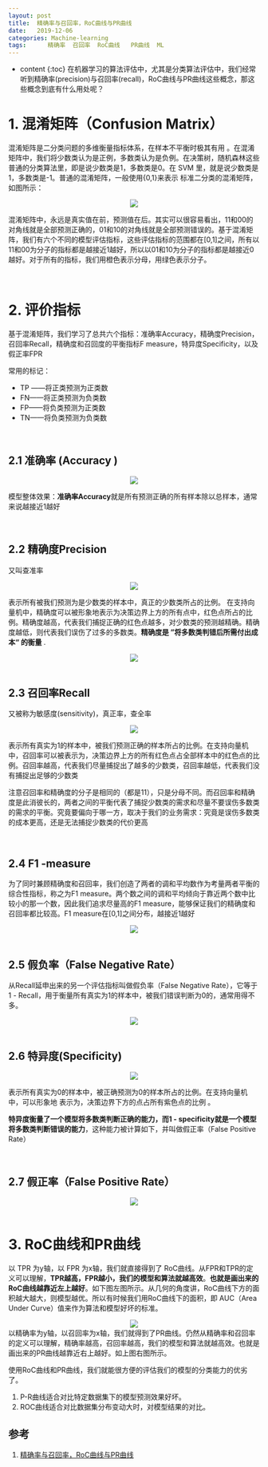 ```yaml
---
layout: post
title:  精确率与召回率，RoC曲线与PR曲线
date:   2019-12-06
categories: Machine-learning
tags:      精确率  召回率  RoC曲线   PR曲线  ML
---
```

* content
{:toc}
在机器学习的算法评估中，尤其是分类算法评估中，我们经常听到精确率(precision)与召回率(recall)，RoC曲线与PR曲线这些概念，那这些概念到底有什么用处呢？









# **1. 混淆矩阵（Confusion Matrix）**  

混淆矩阵是二分类问题的多维衡量指标体系，在样本不平衡时极其有用 。在混淆矩阵中，我们将少数类认为是正例，多数类认为是负例。在决策树，随机森林这些普通的分类算法里，即是说少数类是1，多数类是0。在 SVM 里，就是说少数类是1，多数类是-1。普通的混淆矩阵，一般使用{0,1}来表示  标准二分类的混淆矩阵，如图所示：  

<center>
    <img src="https://raw.githubusercontent.com/HG1227/image/master/img_tuchuang/20200102094212.png"/>
</center>



混淆矩阵中，永远是真实值在前，预测值在后。其实可以很容易看出，11和00的对角线就是全部预测正确的，01和10的对角线就是全部预测错误的。基于混淆矩阵，我们有六个不同的模型评估指标，这些评估指标的范围都在[0,1]之间，所有以11和00为分子的指标都是越接近1越好，所以以01和10为分子的指标都是越接近0越好。对于所有的指标，我们用橙色表示分母，用绿色表示分子。

<br>

# **2. 评价指标**

基于混淆矩阵，我们学习了总共六个指标：准确率Accuracy，精确度Precision，召回率Recall，精确度和召回度的平衡指标F measure，特异度Specificity，以及假正率FPR    

常用的标记：

- TP ——将正类预测为正类数
- FN——将正类预测为负类数
- FP——将负类预测为正类数
- TN——将负类预测为负类数

<br>

## **2.1 准确率 (Accuracy  )**

<center>
    <img src="https://raw.githubusercontent.com/HG1227/image/master/img_tuchuang/20200102095541.png"/>
</center>

 模型整体效果：**准确率Accuracy**就是所有预测正确的所有样本除以总样本，通常来说越接近1越好  

<br>

## **2.2 精确度Precision**

又叫查准率  

<center>
    <img src="https://raw.githubusercontent.com/HG1227/image/master/img_tuchuang/20200102095815.png"/>
</center>

表示所有被我们预测为是少数类的样本中，真正的少数类所占的比例。  在支持向
量机中，精确度可以被形象地表示为决策边界上方的所有点中，红色点所占的比例。精确度越高，代表我们捕捉正确的红色点越多，对少数类的预测越精确。精确度越低，则代表我们误伤了过多的多数类。**精确度是 ”将多数类判错后所需付出成本“ 的衡量**  .

<center>
    <img src="https://raw.githubusercontent.com/HG1227/image/master/img_tuchuang/20200102100407.png"/>
</center>

<br>

## **2.3 召回率Recall**

又被称为敏感度(sensitivity)，真正率，查全率  

<center>
    <img src="https://raw.githubusercontent.com/HG1227/image/master/img_tuchuang/20200102100551.png"/>
</center>

表示所有真实为1的样本中，被我们预测正确的样本所占的比例。在支持向量机中，召回率可以被表示为，决策边界上方的所有红色点占全部样本中的红色点的比例。召回率越高，代表我们尽量捕捉出了越多的少数类，召回率越低，代表我们没有捕捉出足够的少数类  

注意召回率和精确度的分子是相同的（都是11），只是分母不同。而召回率和精确度是此消彼长的，两者之间的平衡代表了捕捉少数类的需求和尽量不要误伤多数类的需求的平衡。究竟要偏向于哪一方，取决于我们的业务需求：究竟是误伤多数类的成本更高，还是无法捕捉少数类的代价更高  

<br>

## **2.4 F1 -measure**  
为了同时兼顾精确度和召回率，我们创造了两者的调和平均数作为考量两者平衡的综合性指标，称之为F1 measure。两个数之间的调和平均倾向于靠近两个数中比较小的那一个数，因此我们追求尽量高的F1 measure，能够保证我们的精确度和召回率都比较高。F1 measure在[0,1]之间分布，越接近1越好  

<center>
    <img src="https://raw.githubusercontent.com/HG1227/image/master/img_tuchuang/20200102102308.png"/>
</center>



<br>

## **2.5 假负率（False Negative Rate）**  

从Recall延申出来的另一个评估指标叫做假负率（False Negative Rate），它等于 1 - Recall，用于衡量所有真实为1的样本中，被我们错误判断为0的，通常用得不多。  

<center>
    <img src="https://raw.githubusercontent.com/HG1227/image/master/img_tuchuang/20200102102413.png"/>
</center>



<br>

## **2.6 特异度(Specificity)**  

<center>
    <img src="https://raw.githubusercontent.com/HG1227/image/master/img_tuchuang/20200102101820.png"/>
</center>

表示所有真实为0的样本中，被正确预测为0的样本所占的比例。在支持向量机中，可以形象地
表示为，决策边界下方的点占所有紫色点的比例  。

**特异度衡量了一个模型将多数类判断正确的能力，而1 - specificity就是一个模型将多数类判断错误的能力**，这种能力被计算如下，并叫做假正率（False Positive Rate）  

<br>

## **2.7 假正率（False Positive Rate）**  

<center>
    <img src="https://raw.githubusercontent.com/HG1227/image/master/img_tuchuang/20200102102038.png"/>
</center>

<br>


# 3. RoC曲线和PR曲线

以 TPR 为y轴，以 FPR 为x轴，我们就直接得到了 RoC曲线。从FPR和TPR的定义可以理解，**TPR越高，FPR越小，我们的模型和算法就越高效**。**也就是画出来的RoC曲线越靠近左上越好**。如下图左图所示。从几何的角度讲，RoC曲线下方的面积越大越大，则模型越优。所以有时候我们用RoC曲线下的面积，即 AUC（Area Under Curve）值来作为算法和模型好坏的标准。

<center>
    <img src="https://raw.githubusercontent.com/HG1227/image/master/img_tuchuang/20191223215231.png"/></center>
以精确率为y轴，以召回率为x轴，我们就得到了PR曲线。仍然从精确率和召回率的定义可以理解，精确率越高，召回率越高，我们的模型和算法就越高效。也就是画出来的PR曲线越靠近右上越好。如上图右图所示。

使用RoC曲线和PR曲线，我们就能很方便的评估我们的模型的分类能力的优劣了。

1. P-R曲线适合对比特定数据集下的模型预测效果好坏。
2. ROC曲线适合对比数据集分布变动大时，对模型结果的对比。



## 参考

1. <a href="https://www.cnblogs.com/pinard/p/5993450.html" target="_blank">精确率与召回率，RoC曲线与PR曲线</a> 



